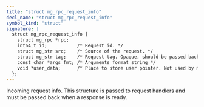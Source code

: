 ```yaml
---
title: "struct mg_rpc_request_info"
decl_name: "struct mg_rpc_request_info"
symbol_kind: "struct"
signature: |
  struct mg_rpc_request_info {
    struct mg_rpc *rpc;
    int64_t id;           /* Request id. */
    struct mg_str src;    /* Source of the request. */
    struct mg_str tag;    /* Request tag. Opaque, should be passed back as is. */
    const char *args_fmt; /* Arguments format string */
    void *user_data;      /* Place to store user pointer. Not used by mg_rpc. */
  };
---
```


Incoming request info.
This structure is passed to request handlers and must be passed back
when a response is ready. 

